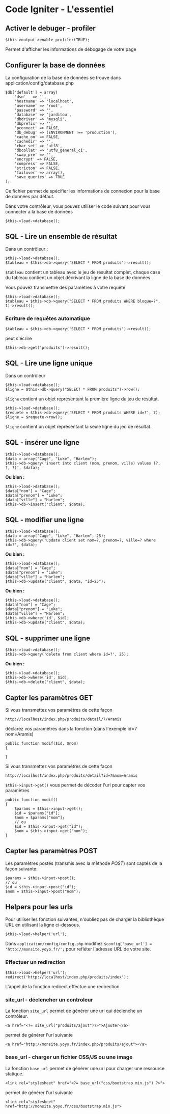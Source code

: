 # Code Igniter - L'essentiel

## Activer le debuger - profiler

	$this->output->enable_profiler(TRUE);

Permet d'afficher les informations de débogage de votre page

## Configurer la base de données 
La configuration de la base de données se trouve dans application/config/database.php

	$db['default'] = array(
		'dsn'	=> '',
		'hostname' => 'localhost',
		'username' => 'root',
		'password' => '',
		'database' => 'jarditou',
		'dbdriver' => 'mysqli',
		'dbprefix' => '',
		'pconnect' => FALSE,
		'db_debug' => (ENVIRONMENT !== 'production'),
		'cache_on' => FALSE,
		'cachedir' => '',
		'char_set' => 'utf8',
		'dbcollat' => 'utf8_general_ci',
		'swap_pre' => '',
		'encrypt' => FALSE,
		'compress' => FALSE,
		'stricton' => FALSE,
		'failover' => array(),
		'save_queries' => TRUE
	);

Ce fichier permet de spécifier les informations de connexion pour la base de données par défaut.

Dans votre contrôleur, vous pouvez utiliser le code suivant pour vous connecter a la base de données

	$this->load->database();

## SQL - Lire un ensemble de résultat

Dans un contrôleur :

	$this->load->database();
	$tableau = $this->db->query('SELECT * FROM produits')->result();

`$tableau` contient un tableau avec le jeu de résultat complet, chaque case du tableau contient un objet décrivant la ligne de la base de données.

Vous pouvez transmettre des paramètres à votre requête

	$this->load->database();
	$tableau = $this->db->query("SELECT * FROM produits WHERE bloque=?", 1)->result();

### Ecriture de requêtes automatique

	$tableau = $this->db->query('SELECT * FROM produits')->result();

peut s'écrire

	$this->db->get('produits')->result();

## SQL - Lire une ligne unique

Dans un contrôleur

	$this->load->database();
	$ligne = $this->db->query("SELECT * FROM produits")->row();

`$ligne` contient un objet représentant la première ligne du jeu de résultat.

	$this->load->database();
	$requete = $this->db->query('SELECT * FROM produits WHERE id=?', 7);
	$ligne = $requete->row();

`$ligne` contient un objet représentant la seule ligne du jeu de résultat.

## SQL - insérer une ligne

	$this->load->database();
	$data = array("Cage", "Luke", "Harlem");
	$this->db->query('insert into client (nom, prenom, ville) values (?, ?, ?)', $data);

**Ou bien :**

	$this->load->database();
	$data["nom"] = "Cage";
	$data["prenom"] = "Luke";
	$data["ville"] = "Harlem";
	$this->db->insert('client', $data);

## SQL - modifier une ligne

	$this->load->database();
	$data = array("Cage", "Luke", "Harlem", 25);
	$this->db->query('update client set nom=?, prenom=?, ville=? where id=?', $data);

**Ou bien :**

	$this->load->database();
	$data["nom"] = "Cage";
	$data["prenom"] = "Luke";
	$data["ville"] = "Harlem";
	$this->db->update("client", $data, "id=25");

**Ou bien :**

	$this->load->database();
	$data["nom"] = "Cage";
	$data["prenom"] = "Luke";
	$data["ville"] = "Harlem";
	$this->db->where('id', $id);
	$this->db->update("client", $data);

## SQL - supprimer une ligne

	$this->load->database();
	$this->db->query('delete from client where id=?', 25);

**Ou bien :**

	$this->load->database();
	$this->db->where('id', $id);
	$this->db->delete("client", $data);

## Capter les paramètres GET

Si vous transmettez vos paramètres de cette façon

	http://localhost/index.php/produits/detail/7/Aramis

déclarez vos paramètres dans la fonction (dans l'exemple id=7 nom=Aramis)

	public function modif($id, $nom)
	{
	
	}

Si vous transmettez vos paramètres de cette façon

	http://localhost/index.php/produits/detail?id=7&nom=Aramis

`$this->input->get()` vous permet de décoder l'url pour capter vos paramètres 

	public function modif()
	{
		$params = $this->input->get();
		$id = $params["id"];
		$nom = $params["nom"];
		// ou
		$id = $this->input->get("id");
		$nom = $this->input->get("nom");
	}

## Capter les paramètres POST

Les paramètres postés (transmis avec la mèthode *POST*) sont captés de la façon suivante:

	$params = $this->input->post();
	// ou
	$id = $this->input->post("id");
	$nom = $this->input->post("nom");

## Helpers pour les urls

Pour utiliser les fonction suivantes, n'oubliez pas de charger la bibliothèque URL en utilisant la ligne ci-dessous.

	$this->load->helper('url');

Dans `application/config/config.php`  modifiez `$config['base_url'] = 'http://monsite.yoyo.fr/';` pour refléter l'adresse URL de votre site.

### Effectuer un redirection

	$this->load->helper('url');
	redirect('http://localhost/index.php/produits/index');

L'appel de la fonction redirect effectue une redirection 

### site_url - déclencher un controleur

La fonction `site_url` permet de générer une url qui déclenche un contrôleur.

	<a href="<?= site_url("produits/ajout")?>">Ajouter</a>

permet de générer l'url suivante

	<a href="http://monsite.yoyo.fr/index.php/produits/ajout"></a>

### base_url - charger un fichier CSS/JS ou une image

La fonction `base_url` permet de générer une url pour charger une ressource statique.

	<link rel="stylesheet" href="<?= base_url("css/bootstrap.min.js") ?>">

permet de générer l'url suivante

	<link rel="stylesheet" href="http://monsite.yoyo.fr/css/bootstrap.min.js">